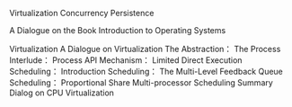 Virtualization
Concurrency
Persistence

A Dialogue on the Book
Introduction to Operating Systems

Virtualization
    A Dialogue on Virtualization
    The Abstraction： The Process
    Interlude： Process API
    Mechanism： Limited Direct Execution
    Scheduling： Introduction
    Scheduling： The Multi-Level Feedback Queue
    Scheduling： Proportional Share
    Multi-processor Scheduling
    Summary Dialog on CPU Virtualization